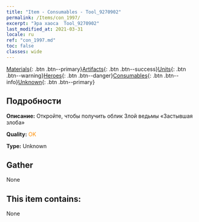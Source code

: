 ```yaml
---
title: "Item - Consumables - Tool_9270902"
permalink: /Items/con_1997/
excerpt: "Эра хаоса  Tool_9270902"
last_modified_at: 2021-03-31
locale: ru
ref: "con_1997.md"
toc: false
classes: wide
---
```

 [Materials](/ru/Items/){: .btn .btn--primary}[Artifacts](/ru/Items/Artifacts/){: .btn .btn--success}[Units](/ru/Items/Units/){: .btn .btn--warning}[Heroes](/ru/Items/Heroes/){: .btn .btn--danger}[Consumables](/ru/Items/Consumables/){: .btn .btn--info}[Unknown](/ru/Items/Unknown/){: .btn .btn--primary}

## Подробности
 **Описание:** Откройте, чтобы получить облик Злой ведьмы «Застывшая злоба»

 **Quality:** <span style="color: #FF8C00">OK</span>

 **Type:** Unknown

## Gather

  None

## This item contains:

  None

